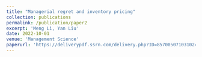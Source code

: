 ```yaml
---
title: "Managerial regret and inventory pricing"
collection: publications
permalink: /publication/paper2
excerpt: 'Meng Li, Yan Liu'
date: 2022-10-01
venue: 'Management Science'
paperurl: 'https://deliverypdf.ssrn.com/delivery.php?ID=857005071031024001088072123117118000040032020031003054085116123096081002023114006064054114001037062104014028001000113096065027033016010081059113028004083071114086008070086078087092000093020127067071095095103089082068028067021075124081105112066008074124&EXT=pdf&INDEX=TRUE'
---
```

